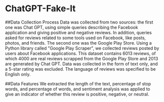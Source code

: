 # ChatGPT-Fake-It
##Data Collection Process
Data was collected from two sources: the first one was Chat GPT, using simple queries describing the Facebook application and giving positive and negative reviews. In addition, queries asked for reviews related to some tools used on Facebook, like posts, photos, and friends. The second one was the Google Play Store. Using a Python library called "Google Play Scraper", we collected reviews posted by users about Facebook applications. This dataset contains 6013 reviews, of which 4000 are real reviews scrapped from the Google Play Store and 2013 are generated by Chat GPT. Data was collected in the form of text only, and a 5-star rating was excluded. The language of reviews was specified to be English only.

##Data Features
We extracted the length of the text, percentage of stop words, and percentage of words, and sentiment analysis was applied to give an indicator of whether this review is positive, negative, or neutral.
